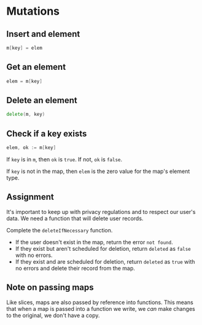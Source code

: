 # Mutations

## Insert and element

```go
m[key] = elem
```

## Get an element

```go
elem = m[key]
```

## Delete an element

```go
delete(m, key)
```

## Check if a key exists

```go
elem, ok := m[key]
```

If `key` is in `m`, then `ok` is `true`. If not, `ok` is `false`.

If `key` is not in the map, then `elem` is the zero value for the map's element type.

## Assignment

It's important to keep up with privacy regulations and to respect our user's data. We need a function that will delete user records.

Complete the `deleteIfNecessary` function.

* If the user doesn't exist in the map, return the error `not found`.
* If they exist but aren't scheduled for deletion, return `deleted` as `false` with no errors.
* If they exist and are scheduled for deletion, return `deleted` as `true` with no errors and delete their record from the map.

## Note on passing maps

Like slices, maps are also passed by reference into functions. This means that when a map is passed into a function we write, we *can* make changes to the original, we don't have a copy.
